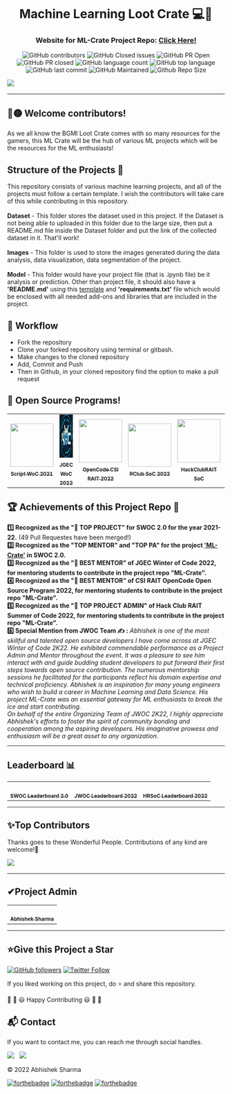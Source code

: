<div align="center">
  <h1>Machine Learning Loot Crate 💻🧰</h1>
  <h3>Website for ML-Crate Project Repo: <a href="https://tinyurl.com/ml-crate">Click Here!</a></h3>
</div>

<div align="center">

![GitHub contributors](https://img.shields.io/github/contributors/abhisheks008/ML-Crate?style=for-the-badge&color=blue)
![GitHub Closed issues](https://img.shields.io/github/issues-closed-raw/abhisheks008/ML-Crate?style=for-the-badge&color=brightgreen)
![GitHub PR Open](https://img.shields.io/github/issues-pr/abhisheks008/ML-Crate?style=for-the-badge&color=aqua)
![GitHub PR closed](https://img.shields.io/github/issues-pr-closed-raw/abhisheks008/ML-Crate?style=for-the-badge&color=blue)
![GitHub language count](https://img.shields.io/github/languages/count/abhisheks008/ML-Crate?style=for-the-badge&color=brightgreen)
![GitHub top language](https://img.shields.io/github/languages/top/abhisheks008/ML-Crate?style=for-the-badge&color=aqua)
![GitHub last commit](https://img.shields.io/github/last-commit/abhisheks008/ML-Crate?style=for-the-badge&color=blue)
![GitHub Maintained](https://img.shields.io/badge/Maintained%3F-yes-brightgreen.svg?style=for-the-badge)
![Github Repo Size](https://img.shields.io/github/repo-size/abhisheks008/ML-Crate?style=for-the-badge&color=aqua)

</div>

![](https://github.com/abhisheks008/ML-Crate/blob/main/Assets/get%20started.png)

*************************************************
## 🔴:yellow_circle: Welcome contributors!
As we all know the BGMI Loot Crate comes with so many resources for the gamers, this ML Crate will be the hub of various ML projects which will be the resources for the ML enthusiasts!

## Structure of the Projects 📝
This repository consists of various machine learning projects, and all of the projects must follow a certain template. I wish the contributors will take care of this while contributing in this repository. <br><br>
**Dataset** - This folder stores the dataset used in this project. If the Dataset is not being able to uploaded in this folder due to the large size, then put a README.md file inside the Dataset folder and put the link of the collected dataset in it. That'll work!<br><br>
**Images** - This folder is used to store the images generated during the data analysis, data visualization, data segmentation of the project.<br><br>
**Model** - This folder would have your project file (that is .ipynb file) be it analysis or prediction. Other than project file, it should also have a **'README.md'** using this [template](https://github.com/abhisheks008/ML-Crate/blob/main/.github/readme_template.md) and **'requirements.txt'** file which would be enclosed with all needed add-ons and libraries that are included in the project.

## 🧮 Workflow
- Fork the repository
- Clone your forked repository using terminal or gitbash.
- Make changes to the cloned repository
- Add, Commit and Push
- Then in Github, in your cloned repository find the option to make a pull request

## 🥳 Open Source Programs!
<table>
<tr>
 <td align="center">
<a href="https://github.com/abhisheks008"><img src="https://media-exp1.licdn.com/dms/image/C560BAQGh8hr-FgbrHw/company-logo_200_200/0/1602422883512?e=2159024400&v=beta&t=s8IX2pN1J2v5SRRbgzVNzxnQ2rWeeMq2Xb__BYW60qE" width=100px height=100px /><br /><sub><b>Script WoC 2021</b></sub></a>
 </td>
  <td align="center">
<a href="https://jwoc.tech/"><img src="https://github.com/abhisheks008/abhisheks008/blob/main/jwoc.png" width=100px height=100px /><br /><sub><b>JGEC WoC 2022</b></sub></a>
 </td>
  <td align="center">
<a href="https://csirait.in/opencode/"><img src="https://i.imgur.com/zu9thTP.png" width=100px height=100px /><br /><sub><b>OpenCode CSI RAIT 2022</b></sub></a>
 </td>
  </td>
  <td align="center">
<a href="https://www.psoc.in/"><img src="https://www.psoc.in/img/psoc-logo-1.png" width=100px height=100px /><br /><sub><b>PClub SoC 2022</b></sub></a><br />
 </td>
 <td align="center">
<a href="http://hrsoc.herokuapp.com/"><img src="https://soc.hackclubrait.co/static/media/hackclubrait-logo.bd4b56eb391b58b8a921.png" width=100px height=100px /><br /><sub><b>HackClubRAIT SoC</b></sub></a>
 </td>
 <td align="center">
<a href="https://kwoc.kossiitkgp.org/"><img src="https://github.com/World-of-ML/ML-Crate/blob/main/Assets/1602335093424.jpg" width=100px height=100px /><br /><sub><b>Kharagpur WoC 2022</b></sub></a>
 </td>
</tr>
</table>


## 🏆 Achievements of this Project Repo 🎉
**:one: Recognized as the "🥇 TOP PROJECT" for SWOC 2.0 for the year 2021-22.** (49 Pull Requestes have been merged!)</br>
**:two: Recognized as the "TOP MENTOR" and "TOP PA" for the project ['ML-Crate'](https://github.com/abhisheks008/ML-Crate) in SWOC 2.0.**</br>
**:three: Recognized as the "🥇 BEST MENTOR" of JGEC Winter of Code 2022, for mentoring students to contribute in the project repo "ML-Crate".**</br>
**:four: Recognized as the "🥇 BEST MENTOR" of CSI RAIT OpenCode Open Source Program 2022, for mentoring students to contribute in the project repo "ML-Crate".**</br>
**:five: Recognized as the "🥇 TOP PROJECT ADMIN" of Hack Club RAIT Summer of Code 2022, for mentoring students to contribute in the project repo "ML-Crate".**</br>
**:six: Special Mention from JWOC Team ✍️ :** _Abhishek is one of the most skillful and talented open source developers I have come across at JGEC Winter of Code 2K22. He exhibited commendable performance as a Project Admin and Mentor throughout the event. It was a pleasure to see him interact with and guide budding student developers to put forward their first steps towards open source contribution. The numerous mentorship sessions he facilitated for the participants reflect his domain expertise and technical proficiency. Abhishek is an inspiration for many young engineers who wish to build a career in Machine Learning and Data Science. His project ML-Crate was an essential gateway for ML enthusiasts to break the ice and start contributing._</br> 
_On behalf of the entire Organizing Team of JWOC 2K22, I highly appreciate Abhishek's efforts to foster the spirit of community bonding and cooperation among the aspiring developers. His imaginative prowess and enthusiasm will be a great asset to any organization._<br>





<!---
## 🗒️ Content List

| Serial No. | Project Name | Goal of the Project | Link |
| :-: | :-: | :-: | :-: |
| 01 | Credit Card Fraud Detection | The main aim of the project is to make a model that helps to predict credit card fraud based on the given dataset. | [Click Here](/Credit%20Card%20Fraud%20Detection) |
| 02 | MNIST Dataset Classification | Implement a machine learning classification algorithm on image to recognize handwritten digits from a paper. | [Click Here](/MNIST%20Dataset%20Classification) |
| 03 | Character Recognition | Implement character recognition in natural languages. Character recognition is the process of automatically identifying characters from written papers or printed texts. | [Click Here](/Character%20Recognition)|
| 04 | Height and Weight Prediction | Build a predictive model for determining height or weight of a person. Implement a linear regression model that will be used for predicting height or weight. | [Click Here](/Height%20and%20Weight%20Prediction)
| 05 | Fake News Detection | Build a fake news detection model with Passive Aggressive Classifier algorithm. The Passive Aggressive algorithm can classify massive streams of data, it can be implemented quickly. | [Click Here](/Fake%20News%20Detection)|
| 06 | Spam Email Detection |  Build a model that can identify your emails as spam or non-spam. | [Click Here](/Spam%20Email%20Detection)|
| 07 | Wine Quality Prediction | Perform various different machine learning algorithms like regression, decision tree, random forests, etc and differentiate between the models and analyse their performances. | [Click Here](/Wine%20Quality%20Prediction)|
| 08| Iris Classification | Implement a machine learning classification or regression model on the dataset. Classification is the task of separating items into its corresponding class. | [Click Here](/Iris%20Classification)|
| 09| Titanic Prediction | Build a fun model to predict whether a person would have survived on the Titanic or not. You can use linear regression for this purpose. | [Click Here](/Titanic%20Prediction)|
| 10| Pima Indians Diabetes Prediction | To predict whether a person is diabetic or not. | [Click Here](/Pima%20Indians%20Diabetes%20Prediction)|
| 11| Parkinson's Disease Prediction | The model can be used to differentiate healthy people from people having Parkinson’s disease. The algorithm that is useful for this purpose is XGboost which stands for extreme gradient boosting, it is based on decision trees. | [Click Here](/Parkinson's%20Disease%20Prediction)|
| 12| Sentiment Analysis on Twitter Data | Analysing the sentiment of the users and creating a prediction model based on the data, which will predict the sentiment of the user.. | [Click Here](/Sentimental%20Analysis%20of%20tweets)|
| 13| Jeopardy Bot | We Build a question answering system and implement in a bot that can play the game of jeopardy with users. The bot can be used on any platform like Telegram, discord, reddit, etc. | [Click Here](/Jeopardy%20bot)|
| 14| Breast Cancer Wisconsin (Diagnostic) |To Determine which features of data (measurements) are most important for diagnosing breast cancer and find out if breast cancer occurs or not. | [Click Here](/Breast%20Cancer%20Wisconsin%20(Diagnostic))|
| 15| Restaurant Review Classification |To build a model which can detect whether a restaurant’s review is fake or real. With text processing and additional features in dataset you can build a SVM model that can classify reviews as fake or real. | [Click Here](/Restaurant%20Review%20Classification)|
| 16| Caption generation from images |To detect objects from the image and then generate captions for them. LSTM (Long short term memory) network is responsible for generating sentences in English and CNN is used to extract features from image. To build a caption generator we have to combine these two models.| [Click Here](/Caption%20Generation%20from%20Images)|
| 17| Heart Disease Prediction |Use this dataset to predict which patients are most likely to suffer from a heart disease in the near future using the features given.| [Click Here](/Heart%20Disease%20Prediction)|
| 18| Years of experience and Salary dataset |The purpose of this project is to use data transformation and machine learning to create a model that will predict a salary when given years of experience, job type.| [Click Here](/Years%20of%20experience%20and%20Salary%20dataset)|
| 19| Banknote Dataset|To predict whether a given banknote is authentic given a number of measures taken from a photograph.| [Click Here](/Banknote%20Dataset)|
| 20| GTSRB (German traffic sign recognition benchmark) Dataset| To build a model using a deep learning framework that classifies traffic signs and also recognises the bounding box of signs. The traffic sign classification is also useful in autonomous vehicles for identifying signs and then take appropriate actions.| [Click Here](/GTSRB%20(German%20traffic%20sign%20recognition%20benchmark)%20Dataset)|
 | 21| Students Performance in Exams| To understand the influence of the parents background, test preparation etc on students performance. Perform EDA.| [Click Here](/Student%20Performance%20in%20Exam)|
 | 22| Swedish Auto Insurance| To predict the total payment for all claims in thousands of Swedish Kronor, given the total number of claims. and perform Eda.| [Click Here](/Swedish%20Auto%20Insurance)|
 | 23| Avocado Prices| The goal is to predict the average price which is continuous in nature of the different type of avocado and using the region that in which region they are lying.| [Click Here](/Avocado%20Prices)|
 | 24|  IPL Winning Match Predictor| The goal is to predict the winning Team made by a different player with different bowlers, batsmen, and captains. Will be finalizing the best method to be used on behalf of accuracy. Predicting some outcomes of upcoming matches. | [Click Here](/IPL%20Winning%20Match%20Prediction)|
 | 25|  Uber Analysis| To analyze the data of the customer rides and visualize the data to find insights that can help improve business. Data analysis and visualization is an important part of data science. They are used to gather insights from the data and with visualization you can get quick information from the data. | [Click Here](/Uber%20Pickup%20Analysis)|
  | 26| Crypto Currency Price Prediction| Buying and selling result in a change in the price of any cryptocurrency, but buying and selling trends depend on many factors. Using machine learning for cryptocurrency price prediction can only work in situations where prices change due to historical prices that people see before buying and selling their cryptocurrency. So we need to find the price relation here.| [Click Here](/Crypto%20Currency%20Price%20Prediction)|
  | 27| House Price Prediction| The goal is to predict Predict the housing prices of a new house using linear regression. Linear regression is used to predict values of unknown input when the data has some linear relationship between input and output variables.| [Click Here](/House-Price-Prediction)|
  | 28| Vehicle Insurance Claim Fraud Detection|  Vehicle insurance fraud involves conspiring to make false or exaggerated claims involving property damage or personal injuries following an accident so, It will Detect fraud claims and will help Insurance Firms to verify them properly again.| [Click Here](/Vehicle%20Insurance%20Claim%20Fraud%20Detection)|
   | 29| Mall Customers Segmentation|  To classify different customers. | [Click Here](/Mall%20Customers%20Segmentation)|
   | 30|Body Fat Prediction| Create a ML model, for predicting the body fat. | [Click Here](/Body%20Fat%20Prediction)|
   |31|Big Mart Sales Prediction| Create a Prediction Model, for the sales prediction of Big Mart| [Click Here](/Big%20Mart%20Sales%20Prediction)|
   |32|Air Quality Prediction|Prediction model to predict the air quality| [Click Here](/Air%20Quality%20Prediction) |
   |33|Stress Detection|Detect the stress among different people| [Click Here](/Stress%20Detection) |
   |34|Bitcoin Price Prediction|Predicting the price of Bitcoin using a ML approach| [Click Here](/Bitcoin%20Price%20Prediction)|
   |35| UK Favourite Chocolate Analysis| Anlyze the dataset which contains different aspects of chocolates of UK | [Click Here](/UK%20Favourite%20Chocolate%20Analysis)|
   |36|Advertisement Click Prediction| Predict the clicking on the advertisement| [Click Here](/Advertisement%20Click%20Prediction) |
   |37|FLICKR8k Dataset Analysis (MS COCO) | Analyze the dataset of MS COCO and provide the visualization out of it|[Click Here](/FLICKR8k%20Dataset%20Analysis%20(MS%20COCO))|
   |38|US Household Income Distribution Analysis|Analyze different aspects of US household from the given dataset and find out the pattern among them.|[Click Here](/US%20Household%20Income%20Distribution%20Analysis)|
   |39|Engineering Placements Prediction|Predict the placements of the engineering students after being graduated from any engineering college/university|[Click Here](/Engineering%20Placements%20Prediction)|
   |40|Digit Recognizer Project|Recognize the digits using a Machine Learning Model, where the digits are in the handwritten form.| [Click Here](/Digit%20Recognizer%20Project)|
   |41|Concrete Strength Calculation|Create a ML model which will calculate the strength of concrete and provides the outcome|[Click Here](/Concrete%20Strength%20Calculation)|
   |42|Ethereum Fraud Detection|Create a ML model which detect the real/fake eth while purchasing/selling it.|[Click Here](/Ethereum%20Fraud%20Detection)|
   |43|Indian School Education Statistics|Visualize and analyze the condition of the Indian school education system with the help of data analysis|[Click Here](/Indian%20School%20Education%20Statistics)|
   |44|Real/Fake Job Posting Prediction|Create a ML model which will predict the real/fake job postings in different websites|[Click Here](/Real%20Fake%20Job%20Posting%20Prediction)|
   |45|Eye Disease Prediction|Create a prediction model which will predict the affected eye from the given images|[Click Here](/Eye%20Disease%20Prediction)|
   |46|Birds Image Classification|Classify the images of the birds using deep learning methods|[Click Here](/Birds%20Images%20Classification)|
   |47|Identify the images of Cats and dogs|Identifying the images of cats and dogs.Algorithm used for this purpose was CNN.|[Click Here](/Identify%20the%20images%20of%20Cats%20and%20dogs)|
   |48|IMDB Review Analysis|Perform Sentiment analysis on the data to see the statistics of what type of movie do users like. Sentiment analysis is the process of analysing the textual data and identifying the emotion of the user, Positive or Negative.|[Click Here](/IMDB%20Review%20Analysis)|
   |49|Enron Email Dataset|Classify the emails from the given dataset and visualize the contents of the email|[Click Here](/Enron%20Email%20Dataset)|
   |50|Netflix Movies and Shows Analysis|Analyze the shows on the Netflix platform and find out the visualization of the data in different aspects.|[Click Here](/Netflix%20Movies%20and%20TV%20Shows)|
   |51|Bangladesh Premier League Analysis|Analyze different aspects of Bangladesh Premier League for the season 2021-22.|[Click Here](/Bangladesh%20Premier%20League%20Analysis)|
   |52|Top Programming language in GitHub|Identify the top programming language in GitHub using data analysis|[Click Here](/Top%20Programming%20language%20in%20GitHub)|
   |53|Entrepreneurial Capacity in Student|Create a ML model which will be identifying the entrepreneurial capacity in student.|[Click Here](/Entrepreneurial%20Capacity%20in%20Student)|
   |54|NYPD Shooting Data Analysis|Analyze and visualize the shooting data registered by NYPD.|[Click Here](/NYPD%20Shooting%20Data%20Anaysis)|
   |55|Sonar Dataset Analysis|Analyze the Sonar dataset in different perspectives and visualize different patterns among them.|[Click Here](/Sonar%20Dataset)|
   |56|Resume Classification|Classify the resumes and identify the useful ones for the company.|[Click Here](/Resume%20Classification)|
   |57|Legends of League Analysis|Analyze the aspects of League of Legends.|[Click Here](/League%20Of%20Legends%20Analysis)|
   |58|Hand Pose Detection|Detect the hand poses from the camera input.|[Click Here](/Hand%20Pose%20Detection)|
   |59|Classify the Emoji|Classify the emoji using deep learning techniques.|[Click Here](/Classify%20the%20emoji)|
   |60|Rihanna Lyrics Analysis|Analyze the contents of the albums of Rihanna based on the lyrics of the songs produced.|[Click Here](/Rihanna%20Lyrics%20Analysis)|
   |61|Face Mask Detection|Detect the mask on the faces of the people with an ML approach.|[Click Here](/Face%20Mask%20Detection)|
   |62|Billboard "The Hot 100" Songs|Analyze different aspects of the song genre and identify different features among them.|[Click Here](/Billboard%20"The%20Hot%20100"%20Songs)|
   |63|Vegetable Classification and Recognition|Classify the images of the vegetables and recognize the images using machine learning models.|[Click Here](/Vegetable%20Classification%20and%20Recognition)|
   |64|Brain Tumor Detection|Detect and identify the brain tumors images from the dataset provided using a ML approach.|[Click Here](/Brain%20Tumor%20Detection)|
   |65|Quora Insincere Questions Classification Analysis & Prediction|Identify the miss-informations in the website of Quora and classify them using a ML approach.|[Click Here](/Quora%20Insincere%20Questions%20Classification%20Analysis%20%26%20Prediction)|
   |66| Amazon Alexa Reviews | Analyse the reviews of the various products of the Amazon website.|[Click Here](/Amazon%20Alexa%20Reviews)|
   |67|Body Parts Classification|Classify different body parts using a ML approach.|[Click Here](/Body%20Parts%20Recognition)|
   |68|Women's E-commerce Clothings Reviews|Analyse the reviews of the women's e-commerce clothings in different platforms.|[Click Here](/Womens%20E-Commerce%20Clothing%20Review)|
   |69|FIFA 19 Dataset Analysis|Analyze the dataset of the FIFA 19 football dataset and visualize the different factors of it.|[Click Here](/FIFA%2019%20Dataset%20Analysis)|
   |70|Pneumonia Disease Prediction|Create a prediction model which will predict the disease from the user input.|[Click Here](/Pneumonia%20Disease%20Prediction)|
   |71|Data Analytics Salary Prediction|Create a prediction model which will predict the salary of the Data Analytics and visualize them.|[Click Here](/Data%20Analytics%20Salary%20Prediction)|
   |72|Udacity Course Analysis|Analyze different aspects of the Udacity courses depending on various situations.|[Click Here](/Udacity%20Courses%20Analysis)|
   |73|Rice Type Classification|Classify the types of the rice using a ML approach.|[Click Here](/Rice%20type%20classification)|
   |74|Named Entity Recognition (NER) Corpus | Analyze and create a model using machine learning approach for NER dataset.|[Click Here](/Named%20Entity%20Recognition%20(NER)%20Corpus%20-%20Copy)|
   |75|Lumpy Skin Disease Prediction|Predict the lumpy skin disease using machine learning approach.|[Click Here](/Lumpy%20Skin%20Disease%20Prediction)|
   |76|Amazon Books Analysis|Analyze the books of the e-commerce platform Amazon using a ML approach.|[Click Here](/Amazon%20Books%20Analysis)|
   |77|Pets Images Classification|Classify the images of different pets and then create a ML model based on these.|[Click Here](/Pets%20Images%20Classification)|
   |78|Number Plate Prediction|An OpenCV approach for predicting the correct number plate among the duplicate ones.|[Click Here](/Number%20Plate%20Prediction)|
   |79|GATE Examination Analysis|A machine learning approach for classification of different aspects of GATE examinations.|[Click Here](/GATE%20Examination%20Analysis)|
   |80|Crime Analysis of India|Analyze different aspects of India regarding the crime using ML approach.|[Click Here](/Crime%20Analysis%20of%20India)|
   |81|Confused student EEG brainwave data|Analyze different aspects of the EEG Brainwave data and create a deep learning model in order to predict the scenario.|[Click Here](/Confused%20student%20EEG%20brainwave%20data)|
   |82|CS:GO Round Winner Clasification|Classify the winners of the CS:GO video game using a ML approach.|[Click Here](/CS:GO%20Round%20Winner%20Classification)|
   |83|Predicting Pulsar Star|Create a ML model which will predict the timings of Pulsar star.|[Click Here](/Predicting%20Pulsar%20Star)|
--->


*************************************************************
## Leaderboard 📊

<table>
  <tr>
    <td align="center"><a href="https://github.com/abhisheks008/ML-Crate/blob/main/.github/swoc_leaderboard.md"><img src="https://cdn-icons-png.flaticon.com/512/1986/1986941.png" width="100px;" alt=""/><br /><sub><b>SWOC Leaderboard 2.0</b></sub></a></td>
    <td align="center"><a href="https://github.com/abhisheks008/ML-Crate/blob/main/.github/jwoc_leaderboard.md"><img src="https://cdn-icons-png.flaticon.com/512/1986/1986941.png" width="100px;" alt=""/><br /><sub><b>JWOC Leaderboard 2022</b></sub></a></td>
    <td align="center"><a href="https://github.com/abhisheks008/ML-Crate/blob/main/.github/hrsoc_leaderboard.md"><img src="https://cdn-icons-png.flaticon.com/512/1986/1986941.png" width="100px;" alt=""/><br /><sub><b>HRSoC Leaderboard 2022</b></sub></a></td>
  </tr>
  
</table>

****************************************************************
<h2>✨Top Contributors</h2>   

Thanks goes to these Wonderful People. Contributions of any kind are welcome!🚀 

<!-- ALL-CONTRIBUTORS-LIST:START - Do not remove or modify this section -->
<!-- prettier-ignore-start -->
<!-- markdownlint-disable -->

<a href="https://github.com/abhisheks008/ML-Crate/graphs/contributors">
  <img src="https://contrib.rocks/image?repo=abhisheks008/ML-Crate" />
</a>

<!-- markdownlint-enable -->
<!-- prettier-ignore-end -->
<!-- ALL-CONTRIBUTORS-LIST:END -->


*************************************************************

<h2>✔Project Admin</h2>

<table>
  <tr>
<td align="center"><a href="https://github.com/abhisheks008"><img src="https://avatars.githubusercontent.com/u/68724349?v=4" width="80px;" alt=""/><br /><sub><b>Abhishek Sharma</b></sub></a></td>
  </tr>
</table>


**************************************************************
<h2>⭐Give this Project a Star</h2>

[![GitHub followers](https://img.shields.io/github/followers/abhisheks008.svg?label=Follow%20@abhisheks008&style=social)](https://github.com/abhisheks008/)  [![Twitter Follow](https://img.shields.io/twitter/follow/abhishek_py3?style=social)](https://twitter.com/abhishek_py3)

If you liked working on this project, do ⭐ and share this repository.

🎉 🎊 😃 Happy Contributing 😃 🎊 🎉

<h2>📬 Contact</h2>

If you want to contact me, you can reach me through social handles.

<a href="https://twitter.com/abhishek_py3"><img src="https://seeklogo.com/images/T/twitter-icon-circle-blue-logo-0902F48837-seeklogo.com.png" width="25"></img></a>&nbsp;&nbsp; <a href="https://www.linkedin.com/in/abhishek-sharma-aa06a9183/"><img src="https://www.felberpr.com/wp-content/uploads/linkedin-logo.png" width="25"></img></a>


© 2022 Abhishek Sharma


[![forthebadge](https://forthebadge.com/images/badges/built-with-love.svg)](https://forthebadge.com) [![forthebadge](https://forthebadge.com/images/badges/built-by-developers.svg)](https://forthebadge.com) [![forthebadge](https://forthebadge.com/images/badges/built-with-swag.svg)](https://forthebadge.com)
